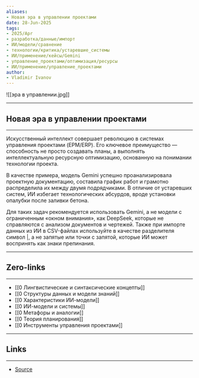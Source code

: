```yaml
---
aliases: 
- Новая эра в управлении проектами 
date: 28-Jun-2025
tags:
- 2025/Apr
- разработка/данные/импорт
- ИИ/модели/сравнение
- технологии/критика/устаревшие_системы
- ИИ/применение/кейсы/Gemini
- управление_проектами/оптимизация/ресурсы
- ИИ/применение/управление_проектами
author:
- Vladimir Ivanov
---
```

![[эра в управлении.jpg]]

-----
##  Новая эра в управлении проектами 
-----
Искусственный интеллект совершает революцию в системах управления проектами (EPM/ERP). Его ключевое преимущество — способность не просто создавать планы, а выполнять интеллектуальную ресурсную оптимизацию, основанную на понимании технологии проекта.

В качестве примера, модель Gemini успешно проанализировала проектную документацию, составила график работ и грамотно распределила их между двумя подрядчиками. В отличие от устаревших систем, ИИ избегает технологических абсурдов, вроде установки опалубки после заливки бетона.

Для таких задач рекомендуется использовать Gemini, а не модели с ограниченным «окном внимания», как DeepSeek, которые не справляются с анализом документов и чертежей. Также при импорте данных из ИИ в CSV-файлах используйте в качестве разделителя символ |, а не запятые или точки с запятой, которые ИИ может воспринять как знаки препинания.

---
## Zero-links
---
- [[0 Лингвистические и синтаксические концепты]]
- [[0 Структуры данных и модели знаний]]
- [[0 Характеристики ИИ-модели]]
- [[0 ИИ-модели и системы]]
- [[0 Метафоры и аналогии]]
- [[0 Теория планирования]]
- [[0 Инструменты управления проектами]]

---
## Links
---
- [Source](https://t.me/turboproject/1636)